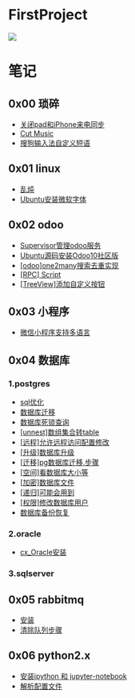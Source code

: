 # FirstProject


![](https://pic4.zhimg.com/v2-21eece293756190b275522dfad80e37f_b.gif)


# 笔记

## 0x00 琐碎

* [关闭pad和iPhone来电同步](notebook/trivial/关闭pad和iPhone来电同步.md)
* [Cut Music](py-music/readme.md)
* [搜狗输入法自定义短语](https://gist.github.com/RRRoger/0235138d3ac53357007a864fc4901734)

## 0x01 linux

* [乱炖](notebook/linux/乱炖.md)
* [Ubuntu安装微软字体](notebook/linux/Ubuntu安装微软字体.md)


## 0x02 odoo

* [Supervisor管理odoo服务](notebook/odoo/Supervisor管理odoo服务.md)
* [Ubuntu源码安装Odoo10社区版](notebook/odoo/Ubuntu14.04源码安装Odoo10社区版.md)
* [[odoo]one2many搜索去重实现](notebook/odoo/one2many搜索去重实现.md)
* [[RPC]  Script](odoo_script/rpc-script/rpcodoo.py)
* [[TreeView]添加自定义按钮](https://github.com/RRRoger/odoo_addons/tree/master/tree_view_button)


## 0x03 小程序

*  [微信小程序支持多语言](notebook/weapp/微信小程序支持多语言.md)

## 0x04 数据库

### 1.postgres

* [sql优化](notebook/database/sql优化.md)
* [数据库迁移](notebook/database/postgres/数据库迁移.md)
* [数据库死锁查询](notebook/database/postgres/数据库死锁查询.md)
* [[unnest]数组集合转table](notebook/database/postgres/数组集合转table.md)
* [[远程]允许远程访问配置修改](notebook/database/postgres/允许远程访问配置修改.md)
* [[升级]数据库升级](notebook/database/postgres/数据库升级.md)
* [[迁移]pg数据库迁移,步骤](notebook/database/postgres/pg数据库迁移,步骤.md)
* [[空间]看数据库大小等](notebook/database/postgres/看数据库大小等.md)
* [[加密]数据库文件](notebook/database/postgres/数据库文件.md)
* [[递归]可能会用到](notebook/database/postgres/可能会用到.md)
* [[权限]修改数据库用户](notebook/database/postgres/修改数据库用户.md)
* [数据库备份恢复](notebook/database/postgres/数据库备份恢复.md)

### 2.oracle

* [cx_Oracle安装](notebook/database/oracle/cx_Oracle安装.md)

### 3.sqlserver

## 0x05 rabbitmq

* [安装](notebook/rabbitmq/安装mq.md)
* [清除队列步骤](notebook/rabbitmq/清除队列步骤.md)

## 0x06 python2.x

* [安装ipython 和 jupyter-notebook](notebook/python/安装ipython&jupyter-notebook-python2.md)
* [解析配置文件](other_tools/parse_conf_file/解析配置文件.md)
